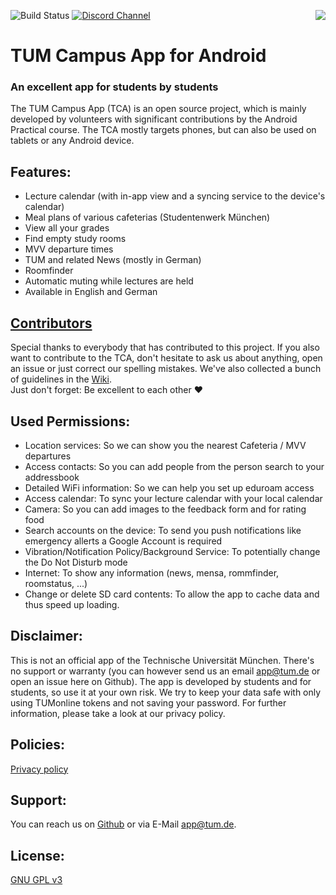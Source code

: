 ![Build Status](https://img.shields.io/github/workflow/status/TUM-Dev/Campus-Android/CI?color=brightgreen&label=Build%20Status)
[![Discord Channel](https://img.shields.io/badge/Chat-on%20Discord-brightgreen)](https://discord.gg/k558T6ktuh)
<a href="https://play.google.com/store/apps/details?id=de.tum.in.tumcampus">
<img src="https://play.google.com/intl/en_us/badges/images/badge_new.png" align="right">
</a>

# TUM Campus App for Android
### An excellent app for students by students
The TUM Campus App (TCA) is an open source project, which is mainly developed by volunteers with significant contributions by the Android Practical course. The TCA mostly targets phones, but can also be used on tablets or any Android device.

## Features:
- Lecture calendar (with in-app view and a syncing service to the device's calendar)
- Meal plans of various cafeterias (Studentenwerk München)
- View all your grades
- Find empty study rooms
- MVV departure times
- TUM and related News (mostly in German)
- Roomfinder
- Automatic muting while lectures are held
- Available in English and German

## [Contributors](https://github.com/TUM-Dev/Campus-Android/blob/master/CONTRIBUTORS.md)
Special thanks to everybody that has contributed to this project. If you also want to contribute to the TCA, don't hesitate to ask us about anything, open an issue or just correct our spelling mistakes. We've also collected a bunch of guidelines in the [Wiki](https://github.com/TUM-Dev/Campus-Android/wiki).  
Just don't forget: Be excellent to each other :heart:

## Used Permissions:
- Location services: So we can show you the nearest Cafeteria / MVV departures
- Access contacts: So you can add people from the person search to your addressbook
- Detailed WiFi information: So we can help you set up eduroam access
- Access calendar: To sync your lecture calendar with your local calendar
- Camera: So you can add images to the feedback form and for rating food
- Search accounts on the device: To send you push notifications like emergency allerts a Google Account is required
- Vibration/Notification Policy/Background Service: To potentially change the Do Not Disturb mode
- Internet: To show any information (news, mensa, rommfinder, roomstatus, ...)
- Change or delete SD card contents: To allow the app to cache data and thus speed up loading.

## Disclaimer:
This is not an official app of the Technische Universität München. There's no support or warranty (you can however send us an email [app@tum.de](mailto:app@tum.de) or open an issue here on Github). The app is developed by students and for students, so use it at your own risk. We try to keep your data safe with only using TUMonline tokens and not saving your password. For further information, please take a look at our privacy policy.

## Policies:
[Privacy policy](https://www.tum.app/privacy/)

## Support:
You can reach us on [Github](https://github.com/TUM-Dev/Campus-Android) or via E-Mail [app@tum.de](mailto:app@tum.de).

## License:
[GNU GPL v3](http://www.gnu.org/licenses/gpl.html)  
